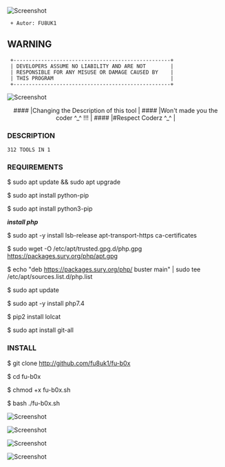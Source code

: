![Screenshot](https://l-oasis-du-web.eu/up/fub0x.png)

```
 + Autor: FU8UK1
```
## WARNING
```
 +---------------------------------------------------+
 | DEVELOPERS ASSUME NO LIABILITY AND ARE NOT        |
 | RESPONSIBLE FOR ANY MISUSE OR DAMAGE CAUSED BY    |
 | THIS PROGRAM                                      |
 +---------------------------------------------------+
```

![Screenshot](https://l-oasis-du-web.eu/up/fu8uk1.png)

<p align="center">#### |Changing the Description of this tool  |
#### |Won't made you the coder ^_^ !!!      |
#### |#Respect Coderz ^_^                   | </p>




### DESCRIPTION
```
312 TOOLS IN 1
```



### REQUIREMENTS



$ sudo apt update && sudo apt upgrade

$ sudo apt install python-pip

$ sudo apt install python3-pip

*****install php*****

$ sudo apt -y install lsb-release apt-transport-https ca-certificates 

$ sudo wget -O /etc/apt/trusted.gpg.d/php.gpg https://packages.sury.org/php/apt.gpg

$ echo "deb https://packages.sury.org/php/ buster main" | sudo tee /etc/apt/sources.list.d/php.list

$ sudo apt update

$ sudo apt -y install php7.4


$ pip2 install lolcat

$ sudo apt install git-all

### INSTALL

$ git clone http://github.com/fu8uk1/fu-b0x

$ cd fu-b0x

$ chmod +x fu-b0x.sh

$ bash ./fu-b0x.sh


![Screenshot](https://l-oasis-du-web.eu/up/cap1.png)

![Screenshot](https://l-oasis-du-web.eu/up/cap2.png)

![Screenshot](https://l-oasis-du-web.eu/up/cap3.png)

![Screenshot](https://l-oasis-du-web.eu/up/cap4.png)


